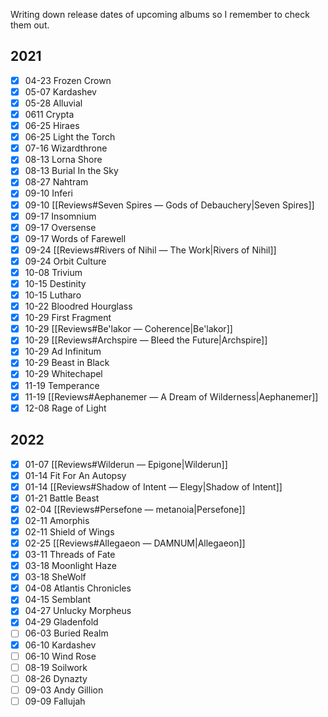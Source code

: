 Writing down release dates of upcoming albums so I remember to check them out.

## 2021

- [x] 04-23 Frozen Crown
- [x] 05-07 Kardashev
- [x] 05-28 Alluvial
- [x] 0611 Crypta
- [x] 06-25 Hiraes
- [x] 06-25 Light the Torch
- [x] 07-16 Wizardthrone
- [x] 08-13 Lorna Shore
- [x] 08-13 Burial In the Sky
- [x] 08-27 Nahtram
- [x] 09-10 Inferi
- [x] 09-10 [[Reviews#Seven Spires — Gods of Debauchery|Seven Spires]]
- [x] 09-17 Insomnium
- [x] 09-17 Oversense
- [x] 09-17 Words of Farewell
- [x] 09-24 [[Reviews#Rivers of Nihil — The Work|Rivers of Nihil]]
- [x] 09-24 Orbit Culture
- [x] 10-08 Trivium
- [x] 10-15 Destinity
- [x] 10-15 Lutharo
- [x] 10-22 Bloodred Hourglass
- [x] 10-29 First Fragment
- [x] 10-29 [[Reviews#Be'lakor — Coherence|Be'lakor]]
- [x] 10-29 [[Reviews#Archspire — Bleed the Future|Archspire]]
- [x] 10-29 Ad Infinitum
- [x] 10-29 Beast in Black
- [x] 10-29 Whitechapel
- [x] 11-19 Temperance
- [x] 11-19 [[Reviews#Aephanemer — A Dream of Wilderness|Aephanemer]]
- [x] 12-08 Rage of Light

## 2022

- [x] 01-07 [[Reviews#Wilderun — Epigone|Wilderun]]
- [x] 01-14 Fit For An Autopsy
- [x] 01-14 [[Reviews#Shadow of Intent — Elegy|Shadow of Intent]]
- [x] 01-21 Battle Beast
- [x] 02-04 [[Reviews#Persefone — metanoia|Persefone]]
- [x] 02-11 Amorphis
- [x] 02-11 Shield of Wings
- [x] 02-25 [[Reviews#Allegaeon — DAMNUM|Allegaeon]]
- [x] 03-11 Threads of Fate
- [x] 03-18 Moonlight Haze
- [x] 03-18 SheWolf
- [x] 04-08 Atlantis Chronicles
- [x] 04-15 Semblant
- [x] 04-27 Unlucky Morpheus
- [x] 04-29 Gladenfold
- [ ] 06-03 Buried Realm
- [x] 06-10 Kardashev
- [ ] 06-10 Wind Rose
- [ ] 08-19 Soilwork
- [ ] 08-26 Dynazty
- [ ] 09-03 Andy Gillion
- [ ] 09-09 Fallujah
